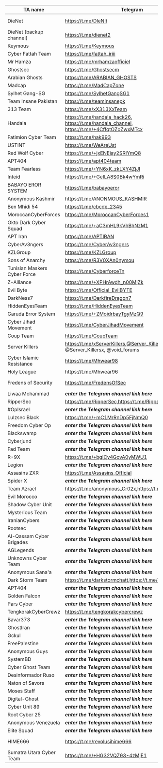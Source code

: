 |TA name|Telegram|Website|Other info|
| ------ | ------ | ------ | ------ |
|DieNet|https://t.me/DIeNlt||https://dienet-cc.github.io/public_html - https://diedetector.ct.ws - Contact: @dnsupportbot|
|DieNet (backup channel)|https://t.me/dienet2|||
|Keymous|https://t.me/Keymous|||
|Cyber Fattah Team|https://t.me/fattah_iriii|||
|Mr Hamza|https://t.me/mrhamzaofficiel|||
|Ghostsec|https://t.me/Ghostsecm|||
|Arabian Ghosts|https://t.me/ARABIAN_GHOSTS|||
|Madcap|https://t.me/MadCapZone|||
|Sylhet Gang-SG|https://t.me/SylhetGangSG1||Contact: @musab_63|
|Team Insane Pakistan|https://t.me/teaminsanepk|||
|313 Team|https://t.me/xX313XxTeam|||
|Handala|https://t.me/handala_hack26, https://t.me/handala_channel, https://t.me/+4CffqtOZoZwxMTcx|https://handala.to, http://handala-hack.to, http://vmjfieomxhnfjba57sd6jjws2ogvowjgxhhfglsikqvvrnrajbmpxqqd.onion ||
|Fatimion Cyber Team|https://t.me/hak993|||
|USTINT|https://t.me/WeAreUst|||
|Red Wolf Cyber|https://t.me/+jxENEiay2SRlYmQ8|||
|APT404|https://t.me/apt404team|||
|Team Fearless|https://t.me/+YN6xK_zkLXY4ZjJl|||
|Inteid|https://t.me/+GeILA8S0Bk4wYmRi|||
|BABAYO EROR SYSTEM|https://t.me/babayoeror|||
|Anonymous Kashmir|https://t.me/ANONMOUS_KASHMIR|||
|Ben Mhidi 54|https://t.me/cbcde_2345|||
|MoroccanCyberForces|https://t.me/MoroccanCyberForces1|||
|Okto Dark Cyber Squad|https://t.me/+aC3mHL9kVhBhNzM1|||
|APT Iran|https://t.me/APTIRAN|||
|CyberAv3ngers|https://t.me/CyberAv3ngers|||
|KZLGroup|https://t.me/KZLGroup|||
|Sons of Anarchy|https://t.me/R3V0XAn0nymou|||
|Tunisian Maskers Cyber Force|https://t.me/CyberforceTn|||
|Z-Alliance|https://t.me/+XPHrAwdh_n00MjZk|||
|Evil Byte|https://t.me/Official_EvilBYTE|||
|DarkNess7|https://t.me/DarkfireDragon7|||
|HiddenEyesTeam|https://t.me/HiddenEyesTeam|||
|Garuda Error System|https://t.me/+ZMoidrbayTgyMzQ9|||
|Cyber Jihad Movement|https://t.me/CyberJihadMovement|||
|Coup Team|https://t.me/CoupTeam|||
|Server Killers|https://t.me/xServerKillers,@Server_Killers_bot, @Server_Killersx, @void_forums|| X account:https://x.com/Server_Killers|||
|Cyber Islamic Resistance|https://t.me/Mhwear98|||
|Holy League|https://t.me/Mhwear96|||
|Fredens of Security|https://t.me/FredensOfSec||X account: https://x.com/FOS2025, Instagram account: https://www.instagram.com/fredensboys|
|Liwaa Mohammad|***enter the Telegram channel link here***|||
|RipperSec|https://t.me/RipperSec,https://t.me/RipperSecOfficial|||
|#OpIsrael|***enter the Telegram channel link here***|||
|Lulzsec Black|https://t.me/+mC1MrRnDp5FjNmQ0|||
|Freedom Cyber Op|***enter the Telegram channel link here***|||
|Blackswamp|***enter the Telegram channel link here***|||
|Cyberjund|***enter the Telegram channel link here***|||
|Fad Team|***enter the Telegram channel link here***|||
|R-9X|https://t.me/+bgICy4GovA0yMWU1|||
|Legion|***enter the Telegram channel link here***|||
|Assasins ZXR|https://t.me/Assasins_Official|||
|Spider X|***enter the Telegram channel link here***|||
|Team Azrael|https://t.me/anonymous_Cr02x,https://t.me/IndoHaxSec2|||
|Evil Morocco|***enter the Telegram channel link here***|||
|Shadow Cyber Unit|***enter the Telegram channel link here***|||
|Mysterious Team|***enter the Telegram channel link here***|||
|IranianCybers|***enter the Telegram channel link here***|||
|Rootsec|***enter the Telegram channel link here***|||
|Al-Qassam Cyber Brigades|***enter the Telegram channel link here***|||
|AGLegends|***enter the Telegram channel link here***|||
|Unknowns Cyber Team|***enter the Telegram channel link here***|||
|Anonymous Sana'a|***enter the Telegram channel link here***|||
|Dark Storm Team|https://t.me/darkstormchatt,https://t.me/darkstormteam21||X:https://x.com/DarkStormteam2?t=A30vcdDQNZqr7XNwbSp4ng&s=09|||
|APT404|***enter the Telegram channel link here***|||
|Golden Falcon|***enter the Telegram channel link here***|||
|Pars Cyber|***enter the Telegram channel link here***|||
|TengkorakCyberCrewz|https://t.me/tengkorakcybercrewz|||
|Bavar373|***enter the Telegram channel link here***|||
|GhostIran|***enter the Telegram channel link here***|||
|Gckul|***enter the Telegram channel link here***|||
|FreePalestine|***enter the Telegram channel link here***|||
|Anonymous Guys|***enter the Telegram channel link here***|||
|SystemBD|***enter the Telegram channel link here***|||
|Cyber Ghost Team|***enter the Telegram channel link here***|||
|Desinformador Ruso|***enter the Telegram channel link here***|||
|Naton of Savors|***enter the Telegram channel link here***|||
|Moses Staff|***enter the Telegram channel link here***|||
|Digital-Ghost|***enter the Telegram channel link here***|||
|Cyber Unit 89|***enter the Telegram channel link here***|||
|Root Cyber 25|***enter the Telegram channel link here***|||
|Anonymous Venezuela|***enter the Telegram channel link here***|||
|Elite Squad|***enter the Telegram channel link here***|||
|HIME666|https://t.me/revolusihime666||https://x.com/Himenisme666 - TOX ID SUPPORT DA2F5C22D988598A39A1BE9AA83B6B6CEF433BA269BA146DB7CA00D|
|Sumatra Utara Cyber Team|https://t.me/+HG32VQZ93-4zMjE1|||
